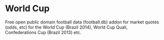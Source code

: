 # World Cup

Free open public domain football data (football.db) addon for market quotes (odds, etc)
for the World Cup (Brazil 2014), World Cup Quali, Confederations Cup (Brazil 2013) etc.


